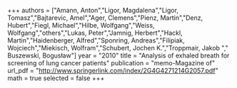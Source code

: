 ﻿+++
authors = ["Amann, Anton","Ligor, Magdalena","Ligor, Tomasz","Bajtarevic, Amel","Ager, Clemens","Pienz, Martin","Denz, Hubert","Fiegl, Michael","Hilbe, Wolfgang","Weiss, Wolfgang","others","Lukas, Peter","Jamnig, Herbert","Hackl, Martin","Haidenberger, Alfred","Sponring, Andreas","Filipiak, Wojciech","Miekisch, Wolfram","Schubert, Jochen K.","Troppmair, Jakob "," Buszewski, Bogusław"]
year = "2010"
title = "Analysis of exhaled breath for screening of lung cancer patients"
publication = "memo-Magazine of"
url_pdf = "http://www.springerlink.com/index/2G4G4271214G2057.pdf"
math = true
selected = false
+++

